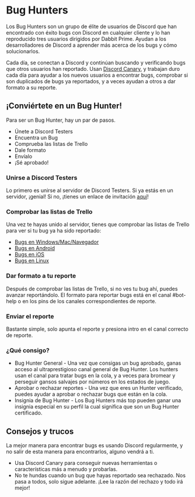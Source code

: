 <!-- TITLE: [ES] Bug Hunters (Cazadores de bugs) -->
<!-- SUBTITLE: Ayudando a los desarrolladores de Discord a gestionar los reportes de bugs y solucionarlos -->
# Bug Hunters
Los Bug Hunters son un grupo de élite de usuarios de Discord que han encontrado con éxito bugs con Discord en cualquier cliente y lo han reproducido tres usuarios dirigidos por Dabbit Prime. Ayudan a los desarrolladores de Discord a aprender más acerca de los bugs y cómo solucionarlos.

Cada día, se conectan a Discord y continúan buscando y verificando bugs que otros usuarios han reportado. Usan [Discord Canary](/canary), y trabajan duro cada día para ayudar a los nuevos usuarios a encontrar bugs, comprobar si son duplicados de bugs ya reportados, y a veces ayudan a otros a dar formato a su reporte.

## ¡Conviértete en un Bug Hunter!
Para ser un Bug Hunter, hay un par de pasos.

* Únete a Discord Testers
* Encuentra un Bug
* Comprueba las listas de Trello
* Dale formato
* Envíalo
* ¡Sé aprobado!

### Unirse a Discord Testers
Lo primero es unirse al servidor de Discord Testers. Si ya estás en un servidor, ¡genial! Si no, ¡tienes un enlace de invitación [aquí](http://discord.gg/discord-testers)!

### Comprobar las listas de Trello
Una vez te hayas unido al servidor, tienes que comprobar las listas de Trello para ver si tu bug ya ha sido reportado:
* [Bugs en Windows/Mac/Navegador](https://trello.com/b/AExxR9lU/canary-bugs)
* [Bugs en Android](https://trello.com/b/Vqrkz3KO/android-beta-bugs)
* [Bugs en iOS](https://trello.com/b/vLPlnX60/ios-testflight-bugs)
* [Bugs en Linux](https://trello.com/b/UyU76Esh/linux-bugs)

### Dar formato a tu reporte
Después de comprobar las listas de Trello, si no ves tu bug ahí, puedes avanzar reportándolo. El formato para reportar bugs está en el canal #bot-help o en los pins de los canales correspondientes de reporte.

### Enviar el reporte
Bastante simple, solo apunta el reporte y presiona intro en el canal correcto de reporte.

### ¿Qué consigo?
* Bug Hunter General - Una vez que consigas un bug aprobado, ganas acceso al ultraprestigioso canal general de Bug Hunter. Los hunters usan el canal para tratar bugs en la cola, y a veces para bromear y perseguir gansos salvajes  por números en los estados de juego.
* Aprobar o rechazar reportes - Una vez que eres un Hunter verificado, puedes ayudar a aprobar o rechazar bugs que están en la cola.
* Insignia de Bug Hunter - Los Bug Hunters más top pueden ganar una insignia especial en su perfil la cual significa que son un Bug Hunter certificado.

## Consejos y trucos
La mejor manera para encontrar bugs es usando Discord regularmente, y no salir de esta manera para encontrarlos, alguno vendrá a ti. 
* Usa Discord Canary para conseguir nuevas herramientas o características más a menudo y probarlas. 
* No te hundas cuando un bug que hayas reportado sea rechazado. Nos pasa a todos, solo sigue adelante. ¡Lee la razón del rechazo y todo irá mejor!
